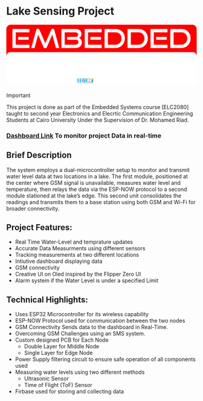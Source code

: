 # Lake Sensing Project


![TEAM Logo Main](Team_Graphics/Export%20logo.png)

>[!IMPORTANT]
> This project is done as part of the Embedded Systems course [ELC2080] taught to second year Electronics and Elecrtic Communication Engineering Students at Cairo University Under the Supervision of Dr. Mohamed Riad.

### **[Dashboard Link](https://amirsameh1.github.io/test/)** To monitor project Data in real-time

## Brief Description

The system employs a dual-microcontroller setup to monitor and transmit water level data at two locations in a lake. The first module, positioned at the center where GSM signal is unavailable, measures water level and temperature, then relays the data via the ESP-NOW protocol to a second module stationed at the lake’s edge. This second unit consolidates the readings and transmits them to a base station using both GSM and Wi-Fi for broader connectivity.

## Project Features:

- Real Time Water-Level and temprature updates
- Accurate Data Measurments using different sensors
- Tracking measurements at two different locations
- Intiutive dashboard displaying data
- GSM connectivity
- Creative UI on Oled inspired by the Flipper Zero UI
- Alarm system if the Water Level is under a specified Limit

## Technical Highlights:

- Uses ESP32 Microcontroller for its wireless capability
- ESP-NOW Protocol used for communication between the two nodes
- GSM Connectivity Sends data to the dashboard in Real-Time.
- Overcoming GSM Challenges using an SMS system.
- Custom designed PCB for Each Node
    - Double Layer for Middle Node
    - Single Layer for Edge Node
- Power Supply filtering circuit to ensure safe operation of all components used
- Measuring water levels using two different methods
    - Ultrasonic Sensor
    - Time of Flight (ToF) Sensor
- Firbase used for storing and collecting data
